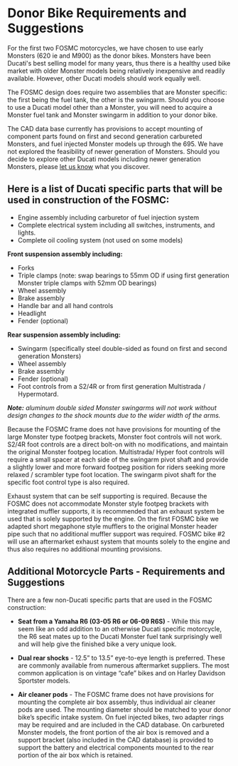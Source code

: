 # Donor Bike Requirements and Suggestions

For the first two FOSMC motorcycles, we have chosen to use early Monsters (620 ie and M900) as the donor bikes.    Monsters have been Ducati's best selling model for many years, thus there is a healthy used bike market with older Monster models being relatively inexpensive and readily available.  However, other Ducati models should work equally well.

The FOSMC design does require two assemblies that are Monster specific: the first being the fuel tank, the other is the swingarm. Should you choose to use a Ducati model other than a Monster, you will need to acquire a Monster fuel tank and Monster swingarm in addition to your donor bike.

The CAD data base currently has provisions to accept mounting of component parts found on first and second generation carbureted Monsters, and fuel injected Monster models up through the 695. We have not explored the feasibility of newer generation of Monsters. Should you decide to explore other Ducati models including newer generation Monsters, please [let us know](mailto:help@fictiv.com) what you discover.

## Here is a list of Ducati specific parts that will be used in construction of the FOSMC:

+ Engine assembly including carburetor of fuel injection system
+ Complete electrical system including all switches, instruments, and lights.
+ Complete oil cooling system (not used on some models)

**Front suspension assembly including:**
+ Forks
+ Triple clamps (note: swap bearings to 55mm OD if using first generation Monster triple clamps with 52mm OD bearings)
+ Wheel assembly
+ Brake assembly
+ Handle bar and all hand controls
+ Headlight
+ Fender (optional)

**Rear suspension assembly including:**
+ Swingarm (specifically steel double-sided as found on first and second generation Monsters)
+ Wheel assembly
+ Brake assembly
+ Fender (optional) 
+ Foot controls from a S2/4R or from first generation Multistrada / Hypermotard. 

_**Note:** aluminum double sided Monster swingarms will not work without design changes to the shock mounts due to the wider width of the arms._

Because the FOSMC frame does not have provisions for mounting of the large Monster type footpeg brackets, Monster foot controls will not work.   S2/4R foot controls are a direct bolt-on with no modifications, and maintain the original Monster footpeg location. Multistrada/ Hyper foot controls will require a small spacer at each side of the swingarm pivot shaft and provide a slightly lower and more forward footpeg position for riders seeking more relaxed / scrambler type foot location. The swingarm pivot shaft for the specific foot control type is also required.

Exhaust system that can be self supporting is required.   Because the FOSMC does not accommodate Monster style footpeg brackets with integrated muffler supports, it is recommended that an exhaust system be used that is solely supported by the engine.   On the first FOSMC bike we adapted short megaphone style mufflers to the original Monster header pipe such that no additional muffler support was required.  FOSMC bike #2 will use an aftermarket exhaust system that mounts solely to the engine and thus also requires no additional mounting provisions.

## Additional Motorcycle Parts - Requirements and Suggestions

There are a few non-Ducati specific parts that are used in the FOSMC construction:

+ **Seat from a Yamaha R6 (03-05 R6 or 06-09 R6S)** - While this may seem like an odd addition to an otherwise Ducati specific motorcycle, the R6 seat mates up to the Ducati Monster fuel tank surprisingly well and will help give the finished bike a very unique look.

+ **Dual rear shocks** - 12.5” to 13.5” eye-to-eye length is preferred. These are commonly available from numerous aftermarket suppliers. The most common application is on vintage “cafe” bikes and on Harley Davidson Sportster models.

+ **Air cleaner pods** - The FOSMC frame does not have provisions for mounting the complete air box assembly, thus individual air cleaner pods are used. The mounting diameter should be matched to your donor bike’s specific intake system.   On fuel injected bikes, two adapter rings may be required and are included in the CAD database. On carbureted Monster models, the front portion of the air box is removed and a support bracket (also included in the CAD database) is provided to support the battery and electrical components mounted to the rear portion of the air box which is retained.


